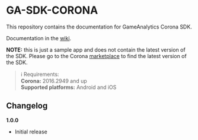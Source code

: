 GA-SDK-CORONA
==========

This repository contains the documentation for GameAnalytics Corona SDK.

Documentation in the [wiki](https://github.com/GameAnalytics/GA-SDK-CORONA/wiki).

**NOTE:** this is just a sample app and does not contain the latest version of the SDK. Please go to the Corona [marketplace](https://marketplace.coronalabs.com/plugin/game-analytics) to find  the latest version of the SDK.

> :information_source:
> Requirements:<br/>
> **Corona:** 2016.2949 and up
> <br>
> **Supported platforms:** Android and iOS

Changelog
---------
**1.0.0**
* Initial release

